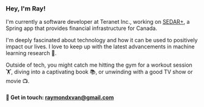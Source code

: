 ### Hey, I'm Ray!
I'm currently a software developer at Teranet Inc., working on [SEDAR+](https://www.sedarplus.ca/landingpage/), a Spring app that provides financial infrastructure for Canada.

I'm deeply fascinated about technology and how it can be used to positively impact our lives. I love to keep up with the latest advancements in machine learning research 🤖.

Outside of tech, you might catch me hitting the gym for a workout session 🏋️, diving into a captivating book 📚, or unwinding with a good TV show or movie 📺.

#### 📧 Get in touch: raymondxvan@gmail.com
